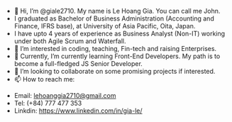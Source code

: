 - 👋 Hi, I’m @giale2710. My name is Le Hoang Gia. You can call me John.
-  I graduated as Bachelor of Business Administration (Accounting and Finance, IFRS base), at University of Asia Pacific, Oita, Japan.
-  I have upto 4 years of experience as Business Analyst (Non-IT) working under both Agile Scrum and Waterfall.
- 👀 I’m interested in coding, teaching, Fin-tech and raising Enterprises.
- 🌱 Currently, I’m currently learning Front-End Developers. My path is to become a full-fledged JS Senior Developer.
- 💞️ I’m looking to collaborate on some promising projects if interested.
- 📫 How to reach me:
 + Email: lehoanggia2710@gmail.com
 + Tel: (+84) 777 477 353
 + Linkdin: https://www.linkedin.com/in/gia-le/

<!---
giale2710/giale2710 is a ✨ special ✨ repository because its `README.md` (this file) appears on your GitHub profile.
You can click the Preview link to take a look at your changes.
--->
